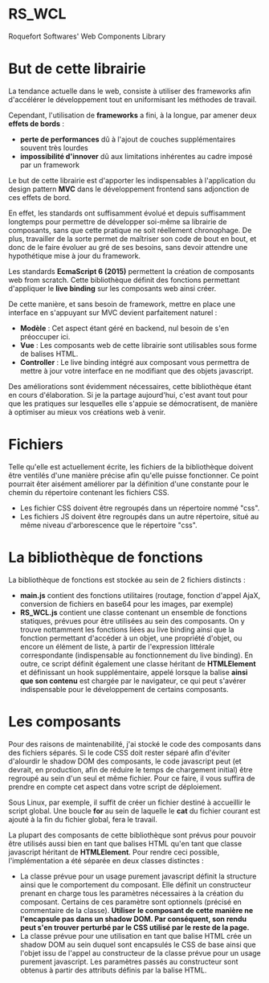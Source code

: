 # RS_WCL
Roquefort Softwares' Web Components Library

# But de cette librairie

La tendance actuelle dans le web, consiste à utiliser des frameworks afin d'accélérer le développement tout en uniformisant les méthodes de travail.

Cependant, l'utilisation de **frameworks** a fini, à la longue, par amener deux **effets de bords** :

* **perte de performances** dû à l'ajout de couches supplémentaires souvent très lourdes
* **impossibilité d'innover** dû aux limitations inhérentes au cadre imposé par un framework

Le but de cette librairie est d'apporter les indispensables à l'application du design pattern **MVC** dans le développement frontend sans adjonction de ces effets de bord.

En effet, les standards ont suffisamment évolué et depuis suffisamment longtemps pour permettre de développer soi-même sa librairie de composants, sans que cette pratique ne soit réellement chronophage. De plus, travailler de la sorte permet de maîtriser son code de bout en bout, et donc de le faire évoluer au gré de ses besoins, sans devoir attendre une hypothétique mise à jour du framework.

Les standards **EcmaScript 6 (2015)** permettent la création de composants web from scratch. Cette bibliothèque définit des fonctions permettant d'appliquer le **live binding** sur les composants web ainsi créer.

De cette manière, et sans besoin de framework, mettre en place une interface en s'appuyant sur MVC devient parfaitement naturel :

* **Modèle** : Cet aspect étant géré en backend, nul besoin de s'en préoccuper ici.
* **Vue** : Les composants web de cette librairie sont utilisables sous forme de balises HTML.
* **Controller** : Le live binding intégré aux composant vous permettra de mettre à jour votre interface en ne modifiant que des objets javascript.

Des améliorations sont évidemment nécessaires, cette bibliothèque étant en cours d'élaboration. Si je la partage aujourd'hui, c'est avant tout pour que les pratiques sur lesquelles elle s'appuie se démocratisent, de manière à optimiser au mieux vos créations web à venir.

# Fichiers

Telle qu'elle est actuellement écrite, les fichiers de la bibliothèque doivent être ventilés d'une manière précise afin qu'elle puisse fonctionner. Ce point pourrait êter aisément améliorer par la définition d'une constante pour le chemin du répertoire contenant les fichiers CSS.

* Les fichier CSS doivent être regroupés dans un répertoire nommé "css".
* Les fichiers JS doivent être regroupés dans un autre répertoire, situé au même niveau d'arborescence que le répertoire "css".

# La bibliothèque de fonctions

La bibliothèque de fonctions est stockée au sein de 2 fichiers distincts :

* **main.js** contient des fonctions utilitaires (routage, fonction d'appel AjaX, conversion de fichiers en base64 pour les images, par exemple)
* **RS_WCL.js** contient une classe contenant un ensemble de fonctions statiques, prévues pour être utilisées au sein des composants. On y trouve nottamment les fonctions liées au live binding ainsi que la fonction permettant d'accéder à un objet, une propriété d'objet, ou encore un élément de liste, à partir de l'expression littérale correspondante (indispensable au fonctionnement du live binding). En outre, ce script définit également une classe héritant de **HTMLElement** et définissant un hook supplémentaire, appelé lorsque la balise **ainsi que son contenu** est chargée par le navigateur, ce qui peut s'avérer indispensable pour le développement de certains composants.

# Les composants

Pour des raisons de maintenabilité, j'ai stocké le code des composants dans des fichiers séparés. Si le code CSS doit rester séparé afin d'éviter d'alourdir le shadow DOM des composants, le code javascript peut (et devrait, en production, afin de réduire le temps de chargement initial) être regroupé au sein d'un seul et même fichier. Pour ce faire, il vous suffira de prendre en compte cet aspect dans votre script de déploiement. 

Sous Linux, par exemple, il suffit de créer un fichier destiné à accueillir le script global. Une boucle **for** au sein de laquelle le **cat** du fichier courant est ajouté à la fin du fichier global, fera le travail.

La plupart des composants de cette bibliothèque sont prévus pour pouvoir être utilisés aussi bien en tant que balises HTML qu'en tant que classe javascript héritant de **HTMLElement**. Pour rendre ceci possible, l'implémentation a été séparée en deux classes distinctes :

* La classe prévue pour un usage purement javascript définit la structure ainsi que le comportement du composant. Elle définit un constructeur prenant en charge tous les paramètres nécessaires à la création du composant. Certains de ces paramètre sont optionnels (précisé en commentaire de la classe). **Utiliser le composant de cette manière ne l'encapsule pas dans un shadow DOM. Par conséquent, son rendu peut s'en trouver perturbé par le CSS utilisé par le reste de la page.**
* La classe prévue pour une utilisation en tant que balise HTML crée un shadow DOM au sein duquel sont encapsulés le CSS de base ainsi que l'objet issu de l'appel au constructeur de la classe prévue pour un usage purement javascript. Les paramètres passés au constructeur sont obtenus à partir des attributs définis par la balise HTML.
